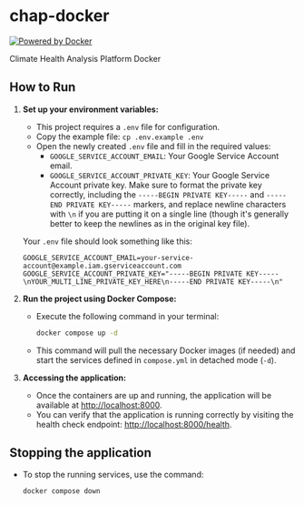 # chap-docker

[![Powered by Docker](https://img.shields.io/badge/Powered%20by-Docker-blue?style=flat-square&logo=docker)](https://www.docker.com)

Climate Health Analysis Platform Docker

## How to Run

1.  **Set up your environment variables:**

    - This project requires a `.env` file for configuration.
    - Copy the example file: `cp .env.example .env`
    - Open the newly created `.env` file and fill in the required values:
      - `GOOGLE_SERVICE_ACCOUNT_EMAIL`: Your Google Service Account email.
      - `GOOGLE_SERVICE_ACCOUNT_PRIVATE_KEY`: Your Google Service Account private key. Make sure to format the private key correctly, including the `-----BEGIN PRIVATE KEY-----` and `-----END PRIVATE KEY-----` markers, and replace newline characters with `\n` if you are putting it on a single line (though it's generally better to keep the newlines as in the original key file).

    Your `.env` file should look something like this:

    ```
    GOOGLE_SERVICE_ACCOUNT_EMAIL=your-service-account@example.iam.gserviceaccount.com
    GOOGLE_SERVICE_ACCOUNT_PRIVATE_KEY="-----BEGIN PRIVATE KEY-----\nYOUR_MULTI_LINE_PRIVATE_KEY_HERE\n-----END PRIVATE KEY-----\n"
    ```

2.  **Run the project using Docker Compose:**

    - Execute the following command in your terminal:
      ```bash
      docker compose up -d
      ```
    - This command will pull the necessary Docker images (if needed) and start the services defined in `compose.yml` in detached mode (`-d`).

3.  **Accessing the application:**
    - Once the containers are up and running, the application will be available at [http://localhost:8000](http://localhost:8000).
    - You can verify that the application is running correctly by visiting the health check endpoint: [http://localhost:8000/health](http://localhost:8000/health).

## Stopping the application

- To stop the running services, use the command:
  ```bash
  docker compose down
  ```

